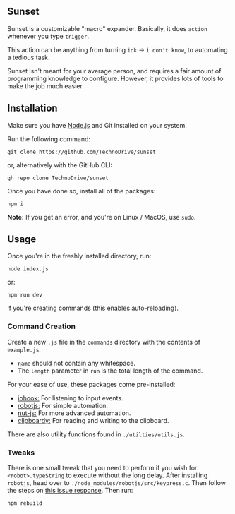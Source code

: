 ## Sunset

Sunset is a customizable "macro" expander. Basically, it does `action` whenever you type `trigger`.

This action can be anything from turning `idk` -> `i don't know`, to automating a tedious task.

Sunset isn't meant for your average person, and requires a fair amount of programming knowledge to configure.
However, it provides lots of tools to make the job much easier.

## Installation

Make sure you have [Node.js](https://nodejs.org) and Git installed on your system.

Run the following command:
```shell
git clone https://github.com/TechnoDrive/sunset
```
or, alternatively with the GitHub CLI:
```shell
gh repo clone TechnoDrive/sunset
```

Once you have done so, install all of the packages:
```shell
npm i
```
**Note:** If you get an error, and you're on Linux / MacOS, use `sudo`.

## Usage
Once you're in the freshly installed directory, run:
```shell
node index.js
```
or:
```shell
npm run dev
```
if you're creating commands (this enables auto-reloading).

### Command Creation
Create a new `.js` file in the `commands` directory with the contents of `example.js`.

- `name` should not contain any whitespace.
- The `length` parameter in `run` is the total length of the command.


For your ease of use, these packages come pre-installed:
- [iohook:](https://wilix-team.github.io/iohook/) For listening to input events.
- [robotjs:](https://robotjs.io/) For simple automation.
- [nut-js:](https://github.com/nut-tree/nut.js) For more advanced automation.
- [clipboardy:](https://github.com/sindresorhus/clipboardy) For reading and writing to the clipboard.

There are also utility functions found in `./utilties/utils.js`.

### Tweaks
There is one small tweak that you need to perform if you wish for `<robot>.typeString` to execute without the long delay.
After installing `robotjs`, head over to `./node_modules/robotjs/src/keypress.c`. Then follow the steps on [this issue response](https://github.com/octalmage/robotjs/issues/530#issuecomment-570795846).
Then run:
```shell
npm rebuild
```